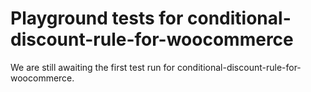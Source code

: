 # Playground tests for conditional-discount-rule-for-woocommerce
We are still awaiting the first test run for conditional-discount-rule-for-woocommerce.
